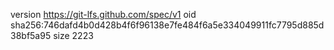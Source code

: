 version https://git-lfs.github.com/spec/v1
oid sha256:746dafd4b0d428b4f6f96138e7fe484f6a5e334049911fc7795d885d38bf5a95
size 2223
